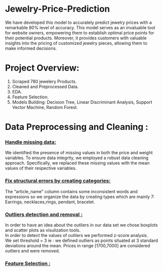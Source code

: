 # Jewelry-Price-Prediction

We have developed this model to accurately predict jewelry prices with a remarkable 80% level of accuracy. This model serves as an invaluable tool for website owners, empowering them to establish optimal price points for their potential products. Moreover, it provides customers with valuable insights into the pricing of customized jewelry pieces, allowing them to make informed decisions.

<H1>Project Overview:</H1>
<ol>
  <li>Scraped 780 jewelery Products. </li>
  <li>Cleaned and Preprocessed Data. </li>
  <li>EDA. </li>
  <li>Feature Selection. </li>
  <li>Models Building: Decision Tree, Linear Discriminant Analysis, Support Vector Machine, Random Forest. </li>
</ol>

<H1>Data Preprocessing and Cleaning : </H1>
<h3><u>Handle missing data:</u></h3>
<p>We identified the presence of missing values in both the price and weight variables. 
  To ensure data integrity, we employed a robust data cleaning approach. Specifically, we replaced these missing values with the mean values of their respective variables.</p>
<h3><u>Fix structural errors by creating categories:</u></h3>
<p>The “article_name” column contains some inconsistent words and expressions so we 
organize the data by creating types which are mainly 7: Earrings, necklaces,rings, pendant, bracelet.</p>

<h3><u>Outliers detection and removal :</u></h3>
In order to have an idea about the outliers in our data set we chose boxplots and scatter 
plots as visulization tools.
<br>In order to detect the values of outliers we performed z-score analysis. 
<br>We set threshold = 3 ie : we defined outliers as points situated at 3 standard deviations around 
the mean. Prices in range [1700,7000] are considered outliers and were removed.

<h3><u>Feature Selection : </u></h3>




